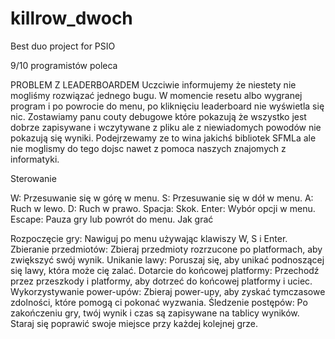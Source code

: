 # killrow_dwoch

Best duo project for PSIO

9/10 programistów poleca

PROBLEM Z LEADERBOARDEM
Uczciwie informujemy że niestety nie mogliśmy rozwiązać jednego bugu. W momencie resetu albo wygranej program i po powrocie do menu, po kliknięciu leaderboard nie wyświetla się nic.
Zostawiamy panu couty debugowe które pokazują że wszystko jest dobrze zapisywane i wczytywane z pliku ale z niewiadomych powodów nie pokazują się wyniki.
 Podejrzewamy ze to wina jakichś bibliotek SFMLa ale nie moglismy do tego dojsc nawet z pomoca naszych znajomych z informatyki.

Sterowanie

W: Przesuwanie się w górę w menu.
S: Przesuwanie się w dół w menu.
A: Ruch w lewo.
D: Ruch w prawo.
Spacja: Skok.
Enter: Wybór opcji w menu.
Escape: Pauza gry lub powrót do menu.
Jak grać

Rozpoczęcie gry: Nawiguj po menu używając klawiszy W, S i Enter.
Zbieranie przedmiotów: Zbieraj przedmioty rozrzucone po platformach, aby zwiększyć swój wynik.
Unikanie lawy: Poruszaj się, aby unikać podnoszącej się lawy, która może cię zalać.
Dotarcie do końcowej platformy: Przechodź przez przeszkody i platformy, aby dotrzeć do końcowej platformy i uciec.
Wykorzystywanie power-upów: Zbieraj power-upy, aby zyskać tymczasowe zdolności, które pomogą ci pokonać wyzwania.
Śledzenie postępów: Po zakończeniu gry, twój wynik i czas są zapisywane na tablicy wyników. Staraj się poprawić swoje miejsce przy każdej kolejnej grze.